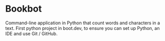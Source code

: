 # Bookbot
Command-line application in Python that count words and characters in a text. First python project in boot.dev, to ensure you can set up Python, an IDE and use Git / GitHub.
